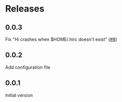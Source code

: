 # Releases

## 0.0.3

Fix "Hi crashes when $HOME/.hirc doesn't exist" ([#8](https://github.com/fujimura/hi/issues/8))

## 0.0.2

Add configuration file

## 0.0.1

Initial version
